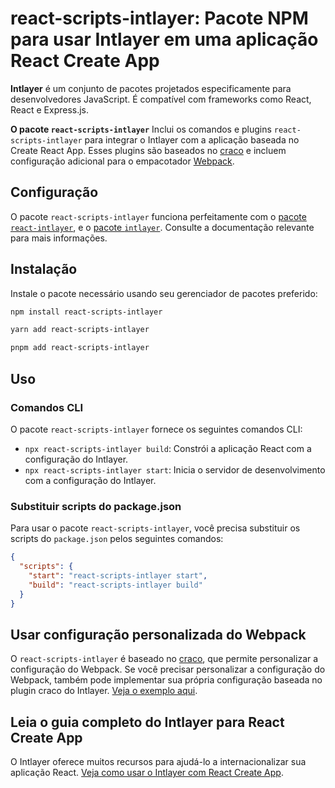 # react-scripts-intlayer: Pacote NPM para usar Intlayer em uma aplicação React Create App

**Intlayer** é um conjunto de pacotes projetados especificamente para desenvolvedores JavaScript. É compatível com frameworks como React, React e Express.js.

**O pacote `react-scripts-intlayer`** Inclui os comandos e plugins `react-scripts-intlayer` para integrar o Intlayer com a aplicação baseada no Create React App. Esses plugins são baseados no [craco](https://craco.js.org/) e incluem configuração adicional para o empacotador [Webpack](https://webpack.js.org/).

## Configuração

O pacote `react-scripts-intlayer` funciona perfeitamente com o [pacote `react-intlayer`](https://github.com/aymericzip/intlayer/blob/main/docs/pt/packages/react-intlayer/index.md), e o [pacote `intlayer`](https://github.com/aymericzip/intlayer/blob/main/docs/pt/packages/intlayer/index.md). Consulte a documentação relevante para mais informações.

## Instalação

Instale o pacote necessário usando seu gerenciador de pacotes preferido:

```bash packageManager="npm"
npm install react-scripts-intlayer
```

```bash packageManager="yarn"
yarn add react-scripts-intlayer
```

```bash packageManager="pnpm"
pnpm add react-scripts-intlayer
```

## Uso

### Comandos CLI

O pacote `react-scripts-intlayer` fornece os seguintes comandos CLI:

- `npx react-scripts-intlayer build`: Constrói a aplicação React com a configuração do Intlayer.
- `npx react-scripts-intlayer start`: Inicia o servidor de desenvolvimento com a configuração do Intlayer.

### Substituir scripts do package.json

Para usar o pacote `react-scripts-intlayer`, você precisa substituir os scripts do `package.json` pelos seguintes comandos:

```json fileName="package.json"
{
  "scripts": {
    "start": "react-scripts-intlayer start",
    "build": "react-scripts-intlayer build"
  }
}
```

## Usar configuração personalizada do Webpack

O `react-scripts-intlayer` é baseado no [craco](https://craco.js.org/), que permite personalizar a configuração do Webpack.
Se você precisar personalizar a configuração do Webpack, também pode implementar sua própria configuração baseada no plugin craco do Intlayer. [Veja o exemplo aqui](https://github.com/aymericzip/intlayer/blob/main/examples/react-app/craco.config.js).

## Leia o guia completo do Intlayer para React Create App

O Intlayer oferece muitos recursos para ajudá-lo a internacionalizar sua aplicação React.
[Veja como usar o Intlayer com React Create App](https://github.com/aymericzip/intlayer/blob/main/docs/pt/intlayer_with_create_react_app.md).
